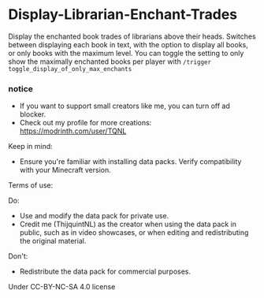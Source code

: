 # Display-Librarian-Enchant-Trades
Display the enchanted book trades of librarians above their heads. Switches between displaying each book in text, with the option to display all books, or only books with the maximum level.
You can toggle the setting to only show the maximally enchanted books per player with `/trigger toggle_display_of_only_max_enchants`

### notice
- If you want to support small creators like me, you can turn off ad blocker.
- Check out my profile for more creations: https://modrinth.com/user/TQNL

Keep in mind:
- Ensure you're familiar with installing data packs.
Verify compatibility with your Minecraft version.

Terms of use:

Do:
- Use and modify the data pack for private use.
- Credit me (ThijquintNL) as the creator when using the data pack in public, such as in video showcases, or when editing and redistributing the original material.

Don't:
- Redistribute the data pack for commercial purposes.


Under CC-BY-NC-SA 4.0 license
